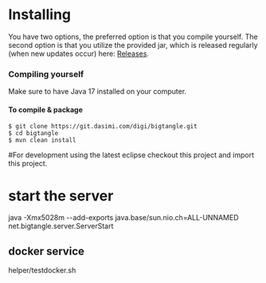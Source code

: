 # Installing

You have two options, the preferred option is that you compile yourself. The second option is that you utilize the provided jar, which is released regularly (when new updates occur) here: [ Releases](https://).


### Compiling yourself  

Make sure to have Java 17 installed on your computer.

#### To compile & package
```
$ git clone https://git.dasimi.com/digi/bigtangle.git
$ cd bigtangle
$ mvn clean install

```


#For development using the latest eclipse
checkout this project and import this project.  


# start the server
java  -Xmx5028m --add-exports java.base/sun.nio.ch=ALL-UNNAMED net.bigtangle.server.ServerStart


## docker service
 helper/testdocker.sh
 

 
 
 